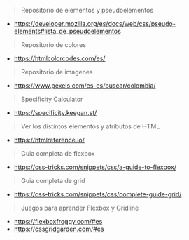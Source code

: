 > Repositorio de elementos y pseudoelementos
* https://developer.mozilla.org/es/docs/web/css/pseudo-elements#lista_de_pseudoelementos

> Repositorio de colores
* https://htmlcolorcodes.com/es/


> Repositorio de imagenes 
* https://www.pexels.com/es-es/buscar/colombia/

> Specificity Calculator
* https://specificity.keegan.st/

>Ver los distintos elementos y atributos de HTML
* https://htmlreference.io/

> Guia completa de flexbox
* https://css-tricks.com/snippets/css/a-guide-to-flexbox/

> Guia completa de grid
* https://css-tricks.com/snippets/css/complete-guide-grid/

> Juegos para aprender Flexbox y Gridline
*  https://flexboxfroggy.com/#es
* https://cssgridgarden.com/#es